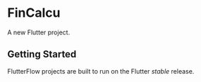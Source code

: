 # FinCalcu

A new Flutter project.

## Getting Started

FlutterFlow projects are built to run on the Flutter _stable_ release.
